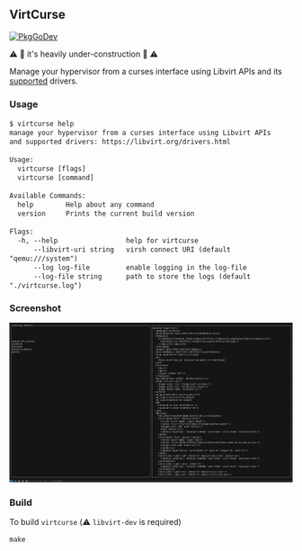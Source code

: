 ## VirtCurse

[![PkgGoDev](https://pkg.go.dev/badge/github.com/tormath1/virtcurse)](https://pkg.go.dev/github.com/tormath1/virtcurse)

:warning: :construction: it's heavily under-construction :construction: :warning:

Manage your hypervisor from a curses interface using Libvirt APIs and its [supported](https://libvirt.org/drivers.html) drivers.

### Usage

```
$ virtcurse help
manage your hypervisor from a curses interface using Libvirt APIs
and supported drivers: https://libvirt.org/drivers.html

Usage:
  virtcurse [flags]
  virtcurse [command]

Available Commands:
  help        Help about any command
  version     Prints the current build version

Flags:
  -h, --help                 help for virtcurse
      --libvirt-uri string   virsh connect URI (default "qemu:///system")
      --log log-file         enable logging in the log-file
      --log-file string      path to store the logs (default "./virtcurse.log")
```

### Screenshot

<p align="center">
  <img src="doc/home.jpg" width="1000">
</p>

### Build

To build `virtcurse` (:warning: `libvirt-dev` is required)

```
make
```
